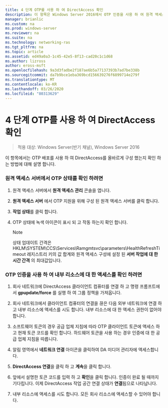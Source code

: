 ```yaml
---
title: 4 단계 OTP를 사용 하 여 DirectAccess 확인
description: 이 항목은 Windows Server 2016에서 OTP 인증을 사용 하 여 원격 액세스 배포 가이드의 일부입니다.
manager: brianlic
ms.custom: na
ms.prod: windows-server
ms.reviewer: na
ms.suite: na
ms.technology: networking-ras
ms.tgt_pltfrm: na
ms.topic: article
ms.assetid: ed49a0a3-1c45-42e5-8f13-cad20c1c1d68
ms.author: lizross
author: eross-msft
ms.openlocfilehash: 9a3d3fadbe2f187ae6b5a77137393b7ad7be338b
ms.sourcegitcommit: da7b9bce1eba369bcd156639276f6899714e279f
ms.translationtype: MT
ms.contentlocale: ko-KR
ms.lasthandoff: 03/26/2020
ms.locfileid: "80313629"
---
```

# <a name="step-4-verify-directaccess-with-otp"></a>4 단계 OTP를 사용 하 여 DirectAccess 확인

>적용 대상: Windows Server(반기 채널), Windows Server 2016

이 항목에서는 OTP 배포를 사용 하 여 DirectAccess를 올바르게 구성 했는지 확인 하는 방법에 대해 설명 합니다.
  
### <a name="to-verify-otp-health-on-the-remote-access-server"></a>원격 액세스 서버에서 OTP 상태를 확인 하려면

1. 원격 액세스 서버에서 **원격 액세스 관리** 콘솔을 엽니다.  

2. **원격 액세스 서버** 에서 OTP 지원을 위해 구성 된 원격 액세스 서버를 클릭 합니다.  

3. **작업 상태**를 클릭 합니다.  

4. OTP 상태에 녹색 아이콘이 표시 되 고 작동 하는지 확인 합니다.  
  
    > [!NOTE]  
    > 상태 업데이트 간격은 HKLM\SYSTEM\CCS\Services\Ramgmtsvc\parameters\HealthRefreshTimeout 레지스트리 키의 값 합계와 원격 액세스 구성에 설정 된 **서버 작업에 대 한 시간 간격** 의 최대값입니다.  
  
### <a name="to-verify-access-to-internal-resources-using-otp-authentication"></a>OTP 인증을 사용 하 여 내부 리소스에 대 한 액세스를 확인 하려면  
  
1.  회사 네트워크에 DirectAccess 클라이언트 컴퓨터를 연결 하 고 명령 프롬프트에서 **gpupdate/force** 를 실행 하 여 그룹 정책을 가져옵니다.  
  
2.  회사 네트워크에서 클라이언트 컴퓨터의 연결을 끊은 다음 외부 네트워크에 연결 하 고 내부 리소스에 액세스를 시도 합니다. 내부 리소스에 대 한 액세스 권한이 없어야 합니다.  
  
3.  소프트웨어 토큰의 경우 공급 업체 지침에 따라 OTP 클라이언트 토큰에 액세스 하 고 현재 토큰 코드를 확인 합니다. 하드웨어 토큰을 사용 하는 경우 인증에 대 한 공급 업체 지침을 따릅니다.  
  
4.  알림 영역에서 **네트워크 연결** 아이콘을 클릭하여 DA 미디어 관리자에 액세스합니다.  
  
5.  **DirectAccess 연결**을 클릭 하 고 **계속**을 클릭 합니다.  
  
6.  앞에서 설명한 토큰 코드를 입력 하 고 **확인**을 클릭 합니다. 인증이 완료 될 때까지 기다립니다. 이제 DirectAccess 작업 공간 연결 상태가 **연결**됨으로 나타납니다.  
  
7.  내부 리소스에 액세스를 시도 합니다. 모든 회사 리소스에 액세스할 수 있어야 합니다.  
  


